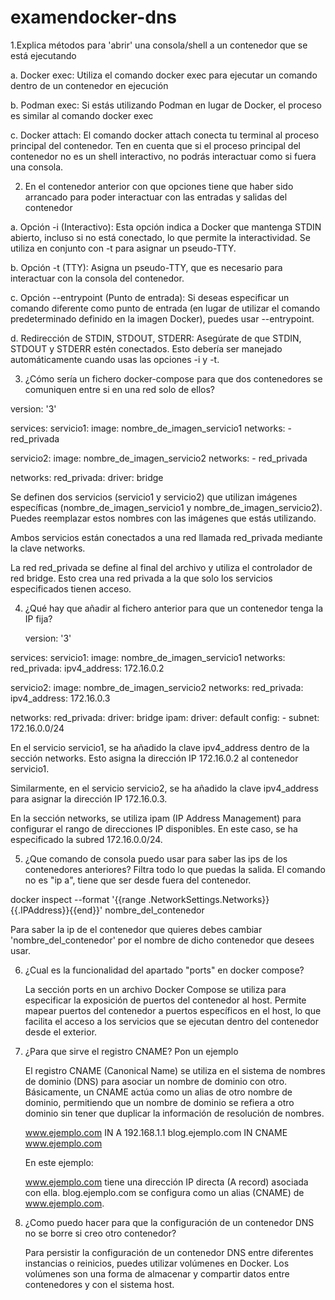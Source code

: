 # examendocker-dns
1.Explica métodos para 'abrir' una consola/shell a un contenedor que se está ejecutando

  a. Docker exec:
    Utiliza el comando docker exec para ejecutar un comando dentro de un contenedor en ejecución

  b. Podman exec:
    Si estás utilizando Podman en lugar de Docker, el proceso es similar al comando docker exec

  c. Docker attach:
    El comando docker attach conecta tu terminal al proceso principal del contenedor. Ten en cuenta que si el proceso principal del contenedor no es un shell interactivo, no podrás interactuar como si fuera una consola.

2. En el contenedor anterior con que opciones tiene que haber sido arrancado para poder interactuar con las entradas y salidas del contenedor

  a. Opción -i (Interactivo):
    Esta opción indica a Docker que mantenga STDIN abierto, incluso si no está conectado, lo que permite la interactividad. Se utiliza en conjunto con -t para asignar un pseudo-TTY.

  b. Opción -t (TTY):
    Asigna un pseudo-TTY, que es necesario para interactuar con la consola del contenedor.

  c. Opción --entrypoint (Punto de entrada):
    Si deseas especificar un comando diferente como punto de entrada (en lugar de utilizar el comando predeterminado definido en la imagen Docker), puedes usar --entrypoint.
    
  d. Redirección de STDIN, STDOUT, STDERR:
    Asegúrate de que STDIN, STDOUT y STDERR estén conectados. Esto debería ser manejado automáticamente cuando usas las opciones -i y -t.

3. ¿Cómo sería un fichero docker-compose para que dos contenedores se comuniquen entre si en una red solo de ellos?

  version: '3'

services:
  servicio1:
    image: nombre_de_imagen_servicio1
    networks:
      - red_privada

  servicio2:
    image: nombre_de_imagen_servicio2
    networks:
      - red_privada

networks:
  red_privada:
    driver: bridge

  Se definen dos servicios (servicio1 y servicio2) que utilizan imágenes específicas (nombre_de_imagen_servicio1 y nombre_de_imagen_servicio2). Puedes reemplazar estos nombres con las imágenes que estás utilizando.

  Ambos servicios están conectados a una red llamada red_privada mediante la clave networks.

  La red red_privada se define al final del archivo y utiliza el controlador de red bridge. Esto crea una red privada a la que solo los servicios especificados tienen acceso.

4. ¿Qué hay que añadir al fichero anterior para que un contenedor tenga la IP fija?

   version: '3'

services:
  servicio1:
    image: nombre_de_imagen_servicio1
    networks:
      red_privada:
        ipv4_address: 172.16.0.2

  servicio2:
    image: nombre_de_imagen_servicio2
    networks:
      red_privada:
        ipv4_address: 172.16.0.3

networks:
  red_privada:
    driver: bridge
    ipam:
      driver: default
      config:
        - subnet: 172.16.0.0/24


  En el servicio servicio1, se ha añadido la clave ipv4_address dentro de la sección networks. Esto asigna la dirección IP 172.16.0.2 al contenedor servicio1.

  Similarmente, en el servicio servicio2, se ha añadido la clave ipv4_address para asignar la dirección IP 172.16.0.3.

  En la sección networks, se utiliza ipam (IP Address Management) para configurar el rango de direcciones IP disponibles. En este caso, se ha especificado la subred 172.16.0.0/24.

5. ¿Que comando de consola puedo usar para saber las ips de los contenedores anteriores? Filtra todo lo que puedas la salida. El comando no es "ip a", tiene que ser desde fuera del contenedor.

  docker inspect --format '{{range .NetworkSettings.Networks}}{{.IPAddress}}{{end}}' nombre_del_contenedor

  Para saber la ip de el contenedor que quieres debes cambiar 'nombre_del_contenedor' por el nombre de dicho contenedor que desees usar.

6. ¿Cual es la funcionalidad del apartado "ports" en docker compose?

   La sección ports en un archivo Docker Compose se utiliza para especificar la exposición de puertos del contenedor al host. Permite mapear puertos del contenedor a puertos específicos en el host, lo que facilita el acceso a los servicios que se
   ejecutan dentro del contenedor desde el exterior.

7. ¿Para que sirve el registro CNAME? Pon un ejemplo

     El registro CNAME (Canonical Name) se utiliza en el sistema de nombres de dominio (DNS) para asociar un nombre de dominio con otro. Básicamente, un CNAME actúa como un alias de otro nombre de dominio, permitiendo que un nombre de dominio se
     refiera a otro dominio sin tener que duplicar la información de resolución de nombres.

     www.ejemplo.com     IN   A      192.168.1.1
     blog.ejemplo.com    IN   CNAME  www.ejemplo.com

     En este ejemplo:

     www.ejemplo.com tiene una dirección IP directa (A record) asociada con ella.
     blog.ejemplo.com se configura como un alias (CNAME) de www.ejemplo.com.

8. ¿Como puedo hacer para que la configuración de un contenedor DNS no se borre si creo otro contenedor?

   Para persistir la configuración de un contenedor DNS entre diferentes instancias o reinicios, puedes utilizar volúmenes en Docker. Los volúmenes son una forma de almacenar y compartir datos entre contenedores y con el sistema host.
